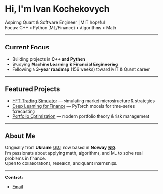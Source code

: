 # Hi, I'm Ivan Kochekovych

 Aspiring Quant & Software Engineer | MIT hopeful  
 Focus: C++ • Python (ML/Finance) • Algorithms • Math  

---

## Current Focus
- Building projects in **C++ and Python**  
- Studying **Machine Learning & Financial Engineering**  
- Following a **3-year roadmap** (156 weeks) toward MIT & Quant career  

---

## Featured Projects
- [HFT Trading Simulator](https://github.com/kochekovich-ivan/hft-trading-simulator) — simulating market microstructure & strategies  
- [Deep Learning for Finance](https://github.com/kochekovich-ivan/deep-learning-for-finance) — PyTorch models for time-series forecasting  
- [Portfolio Optimization](https://github.com/kochekovich-ivan/portfolio-optimization) — modern portfolio theory & risk management  

---

## About Me
Originally from **Ukraine 🇺🇦**, now based in **Norway 🇳🇴**.  
I’m passionate about applying math, algorithms, and ML to solve real problems in finance.  
Open to collaborations, research, and quant internships.  

---

 **Contact:**  
- [Email](mailto:kochekovychivan@gmail.com)  
